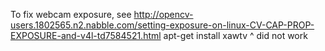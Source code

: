 To fix webcam exposure, see
http://opencv-users.1802565.n2.nabble.com/setting-exposure-on-linux-CV-CAP-PROP-EXPOSURE-and-v4l-td7584521.html
apt-get install xawtv
^ did not work

